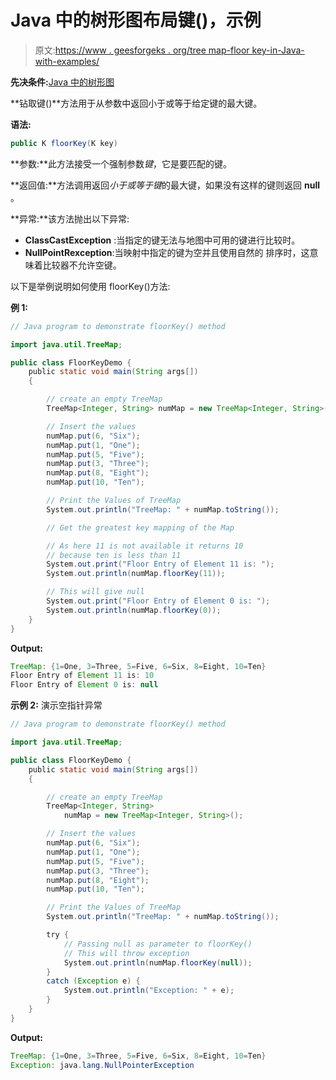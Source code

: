 # Java 中的树形图布局键()，示例

> 原文:[https://www . geesforgeks . org/tree map-floor key-in-Java-with-examples/](https://www.geeksforgeeks.org/treemap-floorkey-in-java-with-examples/)

**先决条件:**[Java 中的树形图](https://www.geeksforgeeks.org/treemap-in-java/)

**钻取键()**方法用于从参数中返回小于或等于给定键的最大键。

**语法:**

```java
public K floorKey(K key)
```

**参数:**此方法接受一个强制参数*键*，它是要匹配的键。

**返回值:**方法调用返回*小于或等于键*的最大键，如果没有这样的键则返回 **null** 。

**异常:**该方法抛出以下异常:

*   **ClassCastException** :当指定的键无法与地图中可用的键进行比较时。
*   **NullPointRexception**:当映射中指定的键为空并且使用自然的
    排序时，这意味着比较器不允许空键。

以下是举例说明如何使用 floorKey()方法:

**例 1:**

```java
// Java program to demonstrate floorKey() method

import java.util.TreeMap;

public class FloorKeyDemo {
    public static void main(String args[])
    {

        // create an empty TreeMap
        TreeMap<Integer, String> numMap = new TreeMap<Integer, String>();

        // Insert the values
        numMap.put(6, "Six");
        numMap.put(1, "One");
        numMap.put(5, "Five");
        numMap.put(3, "Three");
        numMap.put(8, "Eight");
        numMap.put(10, "Ten");

        // Print the Values of TreeMap
        System.out.println("TreeMap: " + numMap.toString());

        // Get the greatest key mapping of the Map

        // As here 11 is not available it returns 10
        // because ten is less than 11
        System.out.print("Floor Entry of Element 11 is: ");
        System.out.println(numMap.floorKey(11));

        // This will give null
        System.out.print("Floor Entry of Element 0 is: ");
        System.out.println(numMap.floorKey(0));
    }
}
```

**Output:**

```java
TreeMap: {1=One, 3=Three, 5=Five, 6=Six, 8=Eight, 10=Ten}
Floor Entry of Element 11 is: 10
Floor Entry of Element 0 is: null

```

**示例 2:** 演示空指针异常

```java
// Java program to demonstrate floorKey() method

import java.util.TreeMap;

public class FloorKeyDemo {
    public static void main(String args[])
    {

        // create an empty TreeMap
        TreeMap<Integer, String>
            numMap = new TreeMap<Integer, String>();

        // Insert the values
        numMap.put(6, "Six");
        numMap.put(1, "One");
        numMap.put(5, "Five");
        numMap.put(3, "Three");
        numMap.put(8, "Eight");
        numMap.put(10, "Ten");

        // Print the Values of TreeMap
        System.out.println("TreeMap: " + numMap.toString());

        try {
            // Passing null as parameter to floorKey()
            // This will throw exception
            System.out.println(numMap.floorKey(null));
        }
        catch (Exception e) {
            System.out.println("Exception: " + e);
        }
    }
}
```

**Output:**

```java
TreeMap: {1=One, 3=Three, 5=Five, 6=Six, 8=Eight, 10=Ten}
Exception: java.lang.NullPointerException

```